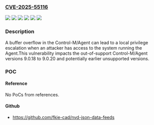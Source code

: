 ### [CVE-2025-55116](https://cve.mitre.org/cgi-bin/cvename.cgi?name=CVE-2025-55116)
![](https://img.shields.io/static/v1?label=Product&message=Control-M%2FAgent&color=blue)
![](https://img.shields.io/static/v1?label=Version&message=&color=brightgreen)
![](https://img.shields.io/static/v1?label=Version&message=9.0.18%20&color=brightgreen)
![](https://img.shields.io/static/v1?label=Version&message=9.0.19%20&color=brightgreen)
![](https://img.shields.io/static/v1?label=Version&message=9.0.20%20&color=brightgreen)
![](https://img.shields.io/static/v1?label=Vulnerability&message=CWE-121%20Stack-based%20Buffer%20Overflow&color=brightgreen)

### Description

A buffer overflow in the Control-M/Agent can lead to a local privilege escalation when an attacker has access to the system running the Agent.This vulnerability impacts the out-of-support Control-M/Agent versions 9.0.18 to 9.0.20 and potentially earlier unsupported versions.

### POC

#### Reference
No PoCs from references.

#### Github
- https://github.com/fkie-cad/nvd-json-data-feeds


